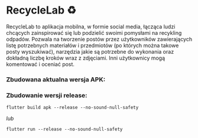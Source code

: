 # RecycleLab ♻️

RecycleLab to aplikacja mobilna, w formie social media, łącząca ludzi chcących zainspirować się lub podzielić swoimi pomysłami na recykling odpadów. Pozwala na tworzenie postów przez użytkowników zawierających listę potrzebnych materiałów i przedmiotów (po których można takowe posty wyszukiwać), narzędzia jakie są potrzebne do wykonania oraz dokładną liczbę kroków wraz z zdjęciami. Inni użytkownicy mogą komentować i oceniać post. 

### <b>Zbudowana aktualna wersja APK:</b>


### <b>Zbudowanie wersji release:</b>
```shell
flutter build apk --release --no-sound-null-safety
```
<i>lub</i>
```shell
flutter run --release --no-sound-null-safety
```
